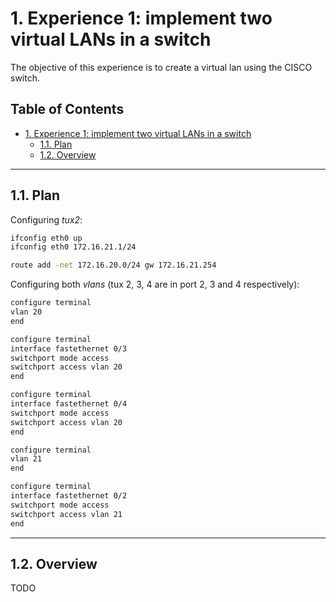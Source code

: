 # 1. Experience 1: implement two virtual LANs in a switch

The objective of this experience is to create a virtual lan using the CISCO switch.

## Table of Contents<!-- omit in toc -->

- [1. Experience 1: implement two virtual LANs in a switch](#1-experience-1-implement-two-virtual-lans-in-a-switch)
  - [1.1. Plan](#11-plan)
  - [1.2. Overview](#12-overview)

***

## 1.1. Plan

Configuring *tux2*:

```bash
ifconfig eth0 up
ifconfig eth0 172.16.21.1/24

route add -net 172.16.20.0/24 gw 172.16.21.254
```

Configuring both *vlans* (tux 2, 3, 4 are in port 2, 3 and 4 respectively):

```bash
configure terminal
vlan 20
end

configure terminal
interface fastethernet 0/3
switchport mode access
switchport access vlan 20
end

configure terminal
interface fastethernet 0/4
switchport mode access
switchport access vlan 20
end

configure terminal
vlan 21
end

configure terminal
interface fastethernet 0/2
switchport mode access
switchport access vlan 21
end
```

***

## 1.2. Overview

TODO